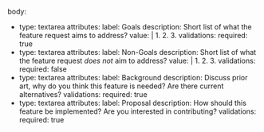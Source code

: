 body:

- type: textarea
  attributes:
  label: Goals
  description: Short list of what the feature request aims to address?
  value: | 1. 2. 3.
  validations:
  required: true
- type: textarea
  attributes:
  label: Non-Goals
  description: Short list of what the feature request _does not_ aim to address?
  value: | 1. 2. 3.
  validations:
  required: false
- type: textarea
  attributes:
  label: Background
  description: Discuss prior art, why do you think this feature is needed? Are there current alternatives?
  validations:
  required: true
- type: textarea
  attributes:
  label: Proposal
  description: How should this feature be implemented? Are you interested in contributing?
  validations:
  required: true
